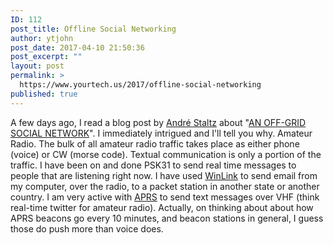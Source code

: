 ```yaml
---
ID: 112
post_title: Offline Social Networking
author: ytjohn
post_date: 2017-04-10 21:50:36
post_excerpt: ""
layout: post
permalink: >
  https://www.yourtech.us/2017/offline-social-networking
published: true
---
```

A few days ago, I read a blog post by [André Staltz](https://staltz.com) about "[AN OFF-GRID SOCIAL NETWORK](https://staltz.com/an-off-grid-social-network.html)". I immediately intrigued and I'll tell you why. Amateur Radio. The bulk of all amateur radio traffic takes place as either phone (voice) or CW (morse code). Textual communication is only a portion of the traffic. I have been on and done PSK31 to send real time messages to people that are listening right now. I have used [WinLink](http://winlink.org/) to send email from my computer, over the radio, to a packet station in another state or another country. I am very active with [APRS](http://www.aprs.org/) to send text messages over VHF (think real-time twitter for amateur radio). Actually, on thinking about about how APRS beacons go every 10 minutes, and beacon stations in general, I guess those do push more than voice does.